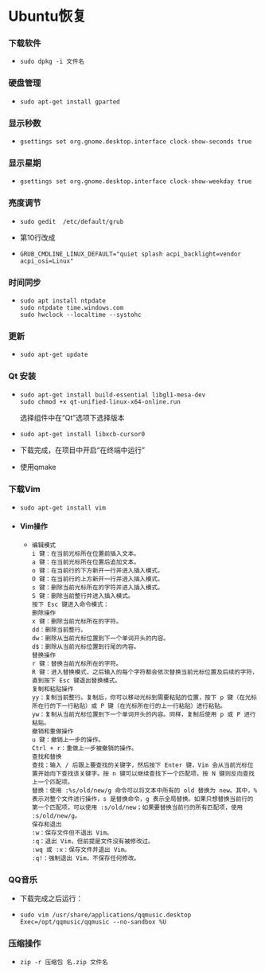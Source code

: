 # Ubuntu恢复 #

### 下载软件 ###

- ```
  sudo dpkg -i 文件名
  ```

### 硬盘管理

- ```
  sudo apt-get install gparted
  ```

### 显示秒数

- ```
  gsettings set org.gnome.desktop.interface clock-show-seconds true
  ```

### 显示星期

- ```
  gsettings set org.gnome.desktop.interface clock-show-weekday true
  ```

### 亮度调节

- ```
  sudo gedit  /etc/default/grub
  ```

- 第10行改成

- ```
  GRUB_CMDLINE_LINUX_DEFAULT="quiet splash acpi_backlight=vendor acpi_osi=Linux"
  ```

### 时间同步

- ```
  sudo apt install ntpdate
  sudo ntpdate time.windows.com
  sudo hwclock --localtime --systohc
  ```

### 更新

- ```
  sudo apt-get update
  ```

### Qt 安装

- ```
  sudo apt-get install build-essential libgl1-mesa-dev
  sudo chmod +x qt-unified-linux-x64-online.run
  ```

  选择组件中在“Qt”选项下选择版本

- ```
  sudo apt-get install libxcb-cursor0
  ```

- 下载完成，在项目中开启“在终端中运行”

- 使用qmake

### 下载Vim

- ```
  sudo apt-get install vim
  ```

- #### Vim操作

  - ```
    编辑模式
    i 键：在当前光标所在位置前插入文本。
    a 键：在当前光标所在位置后追加文本。
    o 键：在当前行的下方新开一行并进入插入模式。
    O 键：在当前行的上方新开一行并进入插入模式。
    s 键：删除当前光标所在的字符并进入插入模式。
    S 键：删除当前整行并进入插入模式。
    按下 Esc 键进入命令模式：
    删除操作
    x 键：删除当前光标所在的字符。
    dd：删除当前整行。
    dw：删除从当前光标位置到下一个单词开头的内容。
    d$：删除从当前光标位置到行尾的内容。
    替换操作
    r 键：替换当前光标所在的字符。
    R 键：进入替换模式，之后输入的每个字符都会依次替换当前光标位置及后续的字符，直到按下 Esc 键退出替换模式。
    复制和粘贴操作
    yy：复制当前整行。复制后，你可以移动光标到需要粘贴的位置，按下 p 键（在光标所在行的下一行粘贴）或 P 键（在光标所在行的上一行粘贴）进行粘贴。
    yw：复制从当前光标位置到下一个单词开头的内容。同样，复制后使用 p 或 P 进行粘贴。
    撤销和重做操作
    u 键：撤销上一步的操作。
    Ctrl + r：重做上一步被撤销的操作。
    查找和替换
    查找：输入 / 后跟上要查找的关键字，然后按下 Enter 键，Vim 会从当前光标位置开始向下查找该关键字。按 n 键可以继续查找下一个匹配项，按 N 键则反向查找上一个匹配项。
    替换：使用 :%s/old/new/g 命令可以将文本中所有的 old 替换为 new。其中，% 表示对整个文件进行操作，s 是替换命令，g 表示全局替换。如果只想替换当前行的第一个匹配项，可以使用 :s/old/new；如果要替换当前行的所有匹配项，使用 :s/old/new/g。
    保存和退出
    :w：保存文件但不退出 Vim。
    :q：退出 Vim，但前提是文件没有被修改过。
    :wq 或 :x：保存文件并退出 Vim。
    :q!：强制退出 Vim，不保存任何修改。
    ```

### QQ音乐

- 下载完成之后运行：

- ```
  sudo vim /usr/share/applications/qqmusic.desktop
  Exec=/opt/qqmusic/qqmusic --no-sandbox %U
  ```

### 压缩操作

- ```
  zip -r 压缩包 名.zip 文件名
  ```